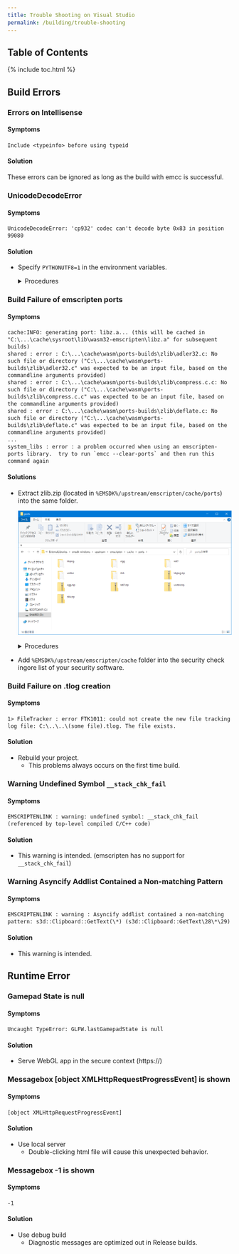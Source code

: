 ```yaml
---
title: Trouble Shooting on Visual Studio
permalink: /building/trouble-shooting
---
```


## Table of Contents

{% include toc.html %}

## Build Errors

### Errors on Intellisense

#### Symptoms

```log
Include <typeinfo> before using typeid
```

#### Solution

These errors can be ignored as long as the build with emcc is successful.

### UnicodeDecodeError

#### Symptoms

```log
UnicodeDecodeError: 'cp932' codec can't decode byte 0x83 in position 99080
```

#### Solution

- Specify `PYTHONUTF8=1` in the environment variables.

  <details markdown="block"><summary>Procedures</summary>

  1. Open **Windows Settings** and type **environment variables** into the search box.

      ![envvar0](/assets/img/building/trouble-shooting/envvar0.png)

  2. Environment Variable Window will be shown, click **New**.

      ![envvar1](/assets/img/building/trouble-shooting/envvar1.png)

  3. Edit User Environment Variable Window will be shown, type **PYTHON_UTF8** into Name, 1 into Value.

      ![envvar2](/assets/img/building/trouble-shooting/envvar2.png)

  </details>

### Build Failure of emscripten ports

#### Symptoms

```log
cache:INFO: generating port: libz.a... (this will be cached in "C:\...\cache\sysroot\lib\wasm32-emscripten\libz.a" for subsequent builds)
shared : error : C:\...\cache\wasm\ports-builds\zlib\adler32.c: No such file or directory ("C:\...\cache\wasm\ports-builds\zlib\adler32.c" was expected to be an input file, based on the commandline arguments provided)
shared : error : C:\...\cache\wasm\ports-builds\zlib\compress.c.c: No such file or directory ("C:\...\cache\wasm\ports-builds\zlib\compress.c.c" was expected to be an input file, based on the commandline arguments provided)
shared : error : C:\...\cache\wasm\ports-builds\zlib\deflate.c: No such file or directory ("C:\...\cache\wasm\ports-builds\zlib\deflate.c" was expected to be an input file, based on the commandline arguments provided)
...
system_libs : error : a problem occurred when using an emscripten-ports library.  try to run `emcc --clear-ports` and then run this command again
```

#### Solutions

- Extract zlib.zip (located in `%EMSDK%/upstream/emscripten/cache/ports`) into the same folder.

    ![folder layout](/assets/img/building/trouble-shooting/emscripten-cache.png)

    <details markdown="block"><summary>Procedures</summary>

    1. Right-click the template zip package and click **Extract All...**.

        ![ExtractZip](/assets/img/building/trouble-shooting/unzip-all.png)

    2. A detailed extraction window will be shown, click **Extract**.

        ![ExtractZip](/assets/img/building/trouble-shooting/unzip-all2.png)

    </details>

- Add `%EMSDK%/upstream/emscripten/cache` folder into the security check ingore list of your security software.

### Build Failure on .tlog creation

#### Symptoms

```log
1> FileTracker : error FTK1011: could not create the new file tracking log file: C:\..\..\(some file).tlog. The file exists.
```

#### Solution

- Rebuild your project.
  - This problems always occurs on the first time build.

### Warning Undefined Symbol `__stack_chk_fail`

#### Symptoms

```log
EMSCRIPTENLINK : warning: undefined symbol: __stack_chk_fail (referenced by top-level compiled C/C++ code)
```

#### Solution

- This warning is intended. (emscripten has no support for `__stack_chk_fail`)

### Warning Asyncify Addlist Contained a Non-matching Pattern

#### Symptoms

```log
EMSCRIPTENLINK : warning : Asyncify addlist contained a non-matching pattern: s3d::Clipboard::GetText(\*) (s3d::Clipboard::GetText\28\*\29)
```

#### Solution

- This warning is intended.

## Runtime Error

### Gamepad State is null

#### Symptoms

```log
Uncaught TypeError: GLFW.lastGamepadState is null
```

#### Solution

- Serve WebGL app in the secure context (https://)

### Messagebox [object XMLHttpRequestProgressEvent] is shown

#### Symptoms

```log
[object XMLHttpRequestProgressEvent]
```

#### Solution

- Use local server
  - Double-clicking html file will cause this unexpected behavior.

### Messagebox -1 is shown

#### Symptoms

```log
-1
```

#### Solution

- Use debug build
  - Diagnostic messages are optimized out in Release builds.
